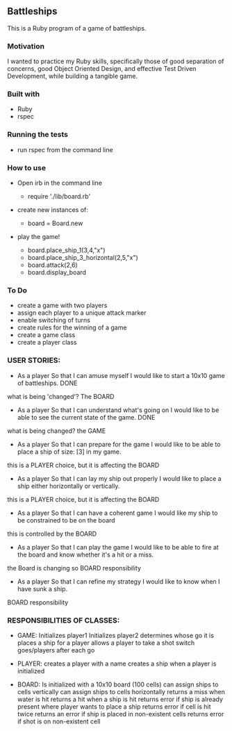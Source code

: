 ## Battleships

This is a Ruby program of a game of battleships.

### Motivation

I wanted to practice my Ruby skills, specifically those of good separation of concerns, good Object Oriented Design, and effective Test Driven Development, while building a tangible game.

### Built with

- Ruby
- rspec

### Running the tests

- run rspec from the command line

### How to use

- Open irb in the command line
  - require './lib/board.rb'

- create new instances of:
  - board = Board.new

- play the game!
  - board.place_ship_1(3,4,"x")
  - board.place_ship_3_horizontal(2,5,"x")
  - board.attack(2,6)
  - board.display_board


### To Do

- create a game with two players
- assign each player to a unique attack marker
- enable switching of turns
- create rules for the winning of a game
- create a game class
- create a player class


### USER STORIES:


 - As a player
So that I can amuse myself
I would like to start a 10x10 game of battleships.
DONE

what is being 'changed'? The BOARD


 - As a player
So that I can understand what's going on
I would like to be able to see the current state of the game.
DONE

what is being changed? the GAME

- As a player
So that I can prepare for the game
I would like to be able to place a ship of size: [3] in my game.

this is a PLAYER choice, but it is affecting the BOARD


- As a player
So that I can lay my ship out properly
I would like to place a ship either horizontally or vertically.

this is a PLAYER choice, but it is affecting the BOARD

- As a player
So that I can have a coherent game
I would like my ship to be constrained to be on the board

this is controlled by the BOARD

- As a player
So that I can play the game
I would like to be able to fire at the board and know whether it's a hit or a miss.

the Board is changing so BOARD responsibility

- As a player
So that I can refine my strategy
I would like to know when I have sunk a ship.

BOARD responsibility


### RESPONSIBILITIES OF CLASSES:

- GAME:
Initializes player1
Initializes player2
determines whose go it is
places a ship for a player
allows a player to take a shot
switch goes/players after each go

- PLAYER:
creates a player with a name
creates a ship when a player is initialized


- BOARD:
Is initialized with a 10x10 board (100 cells)
can assign ships to cells vertically
can assign ships to cells horizontally
returns a miss when water is hit
returns a hit when a ship is hit
returns error if ship is already present where player wants to place a ship
returns error if cell is hit twice
returns an error if ship is placed in non-existent cells
returns error if shot is on non-existent cell

